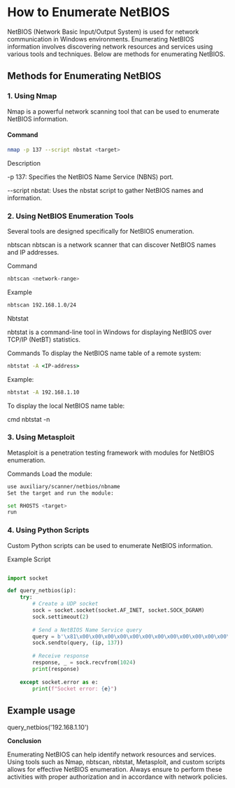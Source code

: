 # How to Enumerate NetBIOS

NetBIOS (Network Basic Input/Output System) is used for network communication in Windows environments. Enumerating NetBIOS information involves discovering network resources and services using various tools and techniques. Below are methods for enumerating NetBIOS.

## Methods for Enumerating NetBIOS

### 1. Using Nmap

Nmap is a powerful network scanning tool that can be used to enumerate NetBIOS information.

#### Command

```bash
nmap -p 137 --script nbstat <target>
```

Description

-p 137: Specifies the NetBIOS Name Service (NBNS) port.

--script nbstat: Uses the nbstat script to gather NetBIOS names and information.

### 2. Using NetBIOS Enumeration Tools
Several tools are designed specifically for NetBIOS enumeration.

nbtscan
nbtscan is a network scanner that can discover NetBIOS names and IP addresses.

Command
```bash
nbtscan <network-range>
```
Example
```bash
nbtscan 192.168.1.0/24
```

Nbtstat

nbtstat is a command-line tool in Windows for displaying NetBIOS over TCP/IP (NetBT) statistics.

Commands
To display the NetBIOS name table of a remote system:

```cmd
nbtstat -A <IP-address>
```

Example:

```cmd
nbtstat -A 192.168.1.10
```
To display the local NetBIOS name table:

cmd
nbtstat -n
### 3. Using Metasploit
Metasploit is a penetration testing framework with modules for NetBIOS enumeration.

Commands
Load the module:

```bash
use auxiliary/scanner/netbios/nbname
Set the target and run the module:
```
```bash
set RHOSTS <target>
run
```

### 4. Using Python Scripts
Custom Python scripts can be used to enumerate NetBIOS information.

Example Script

```python

import socket

def query_netbios(ip):
    try:
        # Create a UDP socket
        sock = socket.socket(socket.AF_INET, socket.SOCK_DGRAM)
        sock.settimeout(2)
        
        # Send a NetBIOS Name Service query
        query = b'\x81\x00\x00\x00\x00\x00\x00\x00\x00\x00\x00\x00\x00\x00\x00\x00\x00\x00\x00\x00\x00\x00\x00\x00\x00\x00\x00\x00'
        sock.sendto(query, (ip, 137))
        
        # Receive response
        response, _ = sock.recvfrom(1024)
        print(response)
        
    except socket.error as e:
        print(f"Socket error: {e}")
```

## Example usage
query_netbios('192.168.1.10')

**Conclusion**

Enumerating NetBIOS can help identify network resources and services. Using tools such as Nmap, nbtscan, nbtstat, Metasploit, and custom scripts allows for effective NetBIOS enumeration. Always ensure to perform these activities with proper authorization and in accordance with network policies.